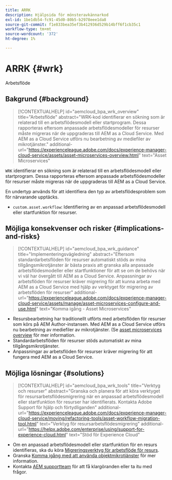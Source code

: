 ```yaml
---
title: ARRK
description: Hjälpsida för mönsteravkännarkod
exl-id: 1be1db54-fc91-45d0-80b5-b2978eee1da8
source-git-commit: f1e833bea35ef3b412936d529b14bff6f1cb35c1
workflow-type: tm+mt
source-wordcount: '372'
ht-degree: 1%

---
```


# ARRK {#wrk}

Arbetsflöde

## Bakgrund {#background}

>[!CONTEXTUALHELP]
>id="aemcloud_bpa_wrk_overview"
>title="Arbetsflöde"
>abstract="WRK-kod identifierar en sökning som är relaterad till en arbetsflödesmodell eller startprogram. Dessa rapporteras eftersom anpassade arbetsflödesmodeller för resurser måste migreras när de uppgraderas till AEM as a Cloud Service. Med AEM as a Cloud Service utförs nu bearbetning av mediefiler av mikrotjänster."
>additional-url="https://experienceleague.adobe.com/docs/experience-manager-cloud-service/assets/asset-microservices-overview.html" text="Asset Microservices"

`WRK` identifierar en sökning som är relaterad till en arbetsflödesmodell eller startprogram. Dessa rapporteras eftersom anpassade arbetsflödesmodeller för resurser måste migreras när de uppgraderas till AEM as a Cloud Service.

En undertyp används för att identifiera den typ av arbetsflödesproblem som för närvarande upptäcks.

* `custom.asset.workflow`: Identifiering av en anpassad arbetsflödesmodell eller startfunktion för resurser.

## Möjliga konsekvenser och risker {#implications-and-risks}

>[!CONTEXTUALHELP]
>id="aemcloud_bpa_wrk_guidance"
>title="Implementeringsvägledning"
>abstract="Eftersom standardarbetsflöden för resurser automatiskt stöds av mina tillgångsmikrotjänster är bästa praxis att granska alla anpassade arbetsflödesmodeller eller startfunktioner för att se om de behövs när vi väl har övergått till AEM as a Cloud Service. Anpassningar av arbetsflöden för resurser kräver migrering för att kunna arbeta med AEM as a Cloud Service med hjälp av verktyget för migrering av arbetsflöden för resurser"
>additional-url="https://experienceleague.adobe.com/docs/experience-manager-cloud-service/assets/manage/asset-microservices-configure-and-use.html" text="Komma igång - Asset Microservices"

* Resursbearbetning har traditionellt utförts med arbetsflöden för resurser som körs på AEM Author-instansen. Med AEM as a Cloud Service utförs nu bearbetning av mediefiler av mikrotjänster. (Se [asset microservices overview](https://experienceleague.adobe.com/docs/experience-manager-cloud-service/assets/asset-microservices-overview.html) för mer information.
* Standardarbetsflöden för resurser stöds automatiskt av mina tillgångsmikrotjänster.
* Anpassningar av arbetsflöden för resurser kräver migrering för att fungera med AEM as a Cloud Service.

## Möjliga lösningar {#solutions}

>[!CONTEXTUALHELP]
>id="aemcloud_bpa_wrk_tools"
>title="Verktyg och resurser"
>abstract="Granska och planera för att köra verktyget för resursarbetsflödesmigrering när en anpassad arbetsflödesmodell eller startfunktion för resurser har identifierats. Kontakta Adobe Support för hjälp och förtydliganden"
>additional-url="https://experienceleague.adobe.com/docs/experience-manager-cloud-service/moving/refactoring-tools/asset-workflow-migration-tool.html" text="Verktyg för resursarbetsflödesmigrering"
>additional-url="https://helpx.adobe.com/enterprise/using/support-for-experience-cloud.html" text="Stöd för Experience Cloud"

* Om en anpassad arbetsflödesmodell eller startfunktion för en resurs identifieras, ska du köra [Migreringsverktyg för arbetsflöde för resurs](https://experienceleague.adobe.com/docs/experience-manager-cloud-service/moving/refactoring-tools/asset-workflow-migration-tool.html).
* Granska [Komma igång med att använda objektmikrotjänster](https://experienceleague.adobe.com/docs/experience-manager-cloud-service/assets/manage/asset-microservices-configure-and-use.html) för mer information.
* Kontakta [AEM supportteam](https://helpx.adobe.com/enterprise/using/support-for-experience-cloud.html) för att få klargöranden eller ta itu med frågor.
